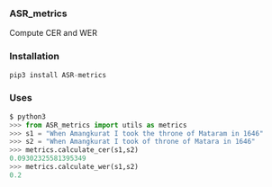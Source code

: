 ### ASR_metrics
Compute CER and WER

### Installation
```python
pip3 install ASR-metrics
```
### Uses

```python
$ python3
>>> from ASR_metrics import utils as metrics
>>> s1 = "When Amangkurat I took the throne of Mataram in 1646"
>>> s2 = "When Amangkurat I took of throne of Matara in 1646"
>>> metrics.calculate_cer(s1,s2)
0.09302325581395349
>>> metrics.calculate_wer(s1,s2)
0.2

````
